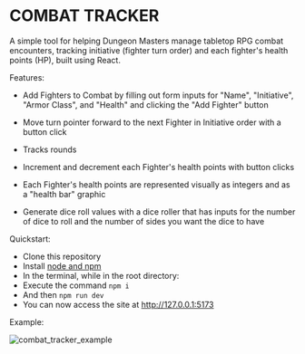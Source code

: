 # COMBAT TRACKER

A simple tool for helping Dungeon Masters manage tabletop RPG combat encounters, tracking initiative (fighter turn order) and each fighter's health points (HP), built using React. 

Features:

- Add Fighters to Combat by filling out form inputs for "Name", "Initiative", "Armor Class", and "Health" and clicking the "Add Fighter" button

- Move turn pointer forward to the next Fighter in Initiative order with a button click

- Tracks rounds

- Increment and decrement each Fighter's health points with button clicks

- Each Fighter's health points are represented visually as integers and as a "health bar" graphic

- Generate dice roll values with a dice roller that has inputs for the number of dice to roll and the number of sides you want the dice to have

Quickstart:

- Clone this repository
- Install [node and npm](https://nodejs.org/en)
- In the terminal, while in the root directory:
- Execute the command `npm i`
- And then `npm run dev`
- You can now access the site at http://127.0.0.1:5173

Example:

![combat_tracker_example](https://github.com/dreniff3/Combat-Tracker/assets/85808475/872d1910-e556-4d9a-a853-4056ff40021f)

